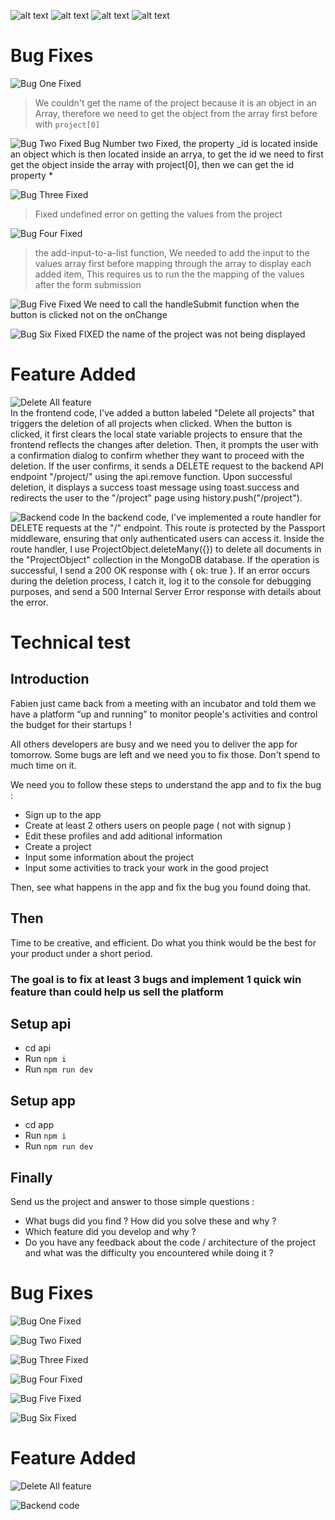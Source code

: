 ![alt text](image-8.png)
![alt text](image-9.png)
![alt text](image-10.png)
![alt text](image-11.png)

# Bug Fixes
![Bug One Fixed](image.png)
> We couldn't get the name of the project because it is an object in an Array, therefore we need to get the object from the array first before with `project[0]`


![Bug Two Fixed](image-1.png)
Bug Number two Fixed, the property _id is located inside an object which is then located inside an arrya, to get the id we need to first get the object inside the array with project[0], then we can get the id property *
             

![Bug Three Fixed](image-2.png)
> Fixed undefined error on getting the values from the project

![Bug Four Fixed](image-3.png)
> the add-input-to-a-list function,  We needed to add the input to the values array first before mapping through the array to display each added item, This requires us to run the the mapping of the values after the form submission

![Bug Five Fixed](image-4.png)
We need to call the handleSubmit function when the button is clicked not on the onChange
                    

![Bug Six Fixed](image-6.png)
FIXED the name of the project was not being displayed


# Feature Added 
![Delete All feature](image-5.png)  
In the frontend code, I've added a button labeled "Delete all projects" that triggers the deletion of all projects when clicked. When the button is clicked, it first clears the local state variable projects to ensure that the frontend reflects the changes after deletion. Then, it prompts the user with a confirmation dialog to confirm whether they want to proceed with the deletion. If the user confirms, it sends a DELETE request to the backend API endpoint "/project/" using the api.remove function. Upon successful deletion, it displays a success toast message using toast.success and redirects the user to the "/project" page using history.push("/project").


![Backend code](image-7.png)
In the backend code, I've implemented a route handler for DELETE requests at the "/" endpoint. This route is protected by the Passport middleware, ensuring that only authenticated users can access it. Inside the route handler, I use ProjectObject.deleteMany({}) to delete all documents in the "ProjectObject" collection in the MongoDB database. If the operation is successful, I send a 200 OK response with { ok: true }. If an error occurs during the deletion process, I catch it, log it to the console for debugging purposes, and send a 500 Internal Server Error response with details about the error.


# Technical test

## Introduction

Fabien just came back from a meeting with an incubator and told them we have a platform “up and running” to monitor people's activities and control the budget for their startups !

All others developers are busy and we need you to deliver the app for tomorrow.
Some bugs are left and we need you to fix those. Don't spend to much time on it.

We need you to follow these steps to understand the app and to fix the bug : 
 - Sign up to the app
 - Create at least 2 others users on people page ( not with signup ) 
 - Edit these profiles and add aditional information 
 - Create a project
 - Input some information about the project
 - Input some activities to track your work in the good project
  
Then, see what happens in the app and fix the bug you found doing that.

## Then
Time to be creative, and efficient. Do what you think would be the best for your product under a short period.

### The goal is to fix at least 3 bugs and implement 1 quick win feature than could help us sell the platform

## Setup api

- cd api
- Run `npm i`
- Run `npm run dev`

## Setup app

- cd app
- Run `npm i`
- Run `npm run dev`

## Finally

Send us the project and answer to those simple questions : 
- What bugs did you find ? How did you solve these and why ? 
- Which feature did you develop and why ? 
- Do you have any feedback about the code / architecture of the project and what was the difficulty you encountered while doing it ? 


# Bug Fixes
![Bug One Fixed](image.png)

![Bug Two Fixed](image-1.png)

![Bug Three Fixed](image-2.png)

![Bug Four Fixed](image-3.png)

![Bug Five Fixed](image-4.png)

![Bug Six Fixed](image-6.png)



# Feature Added 
![Delete All feature](image-5.png)  

![Backend code](image-7.png)